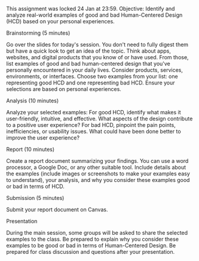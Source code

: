 This assignment was locked 24 Jan at 23:59.
Objective:  Identify and analyze real-world examples of good and bad Human-Centered Design (HCD) based on your personal experiences.

 

Brainstorming (5 minutes)

Go over the slides for today's session. You don't need to fully digest them but have a quick look to get an idea of the topic. 
Think about apps, websites, and digital products that you know of or have used.
From those, list examples of good and bad human-centered design that you've personally encountered in your daily lives.
Consider products, services, environments, or interfaces.
Choose two examples from your list: one representing good HCD and one representing bad HCD.
Ensure your selections are based on personal experiences.
 

 Analysis (10 minutes)

Analyze your selected examples:
For good HCD, identify what makes it user-friendly, intuitive, and effective. What aspects of the design contribute to a positive user experience?
For bad HCD, pinpoint the pain points, inefficiencies, or usability issues. What could have been done better to improve the user experience?
 

 Report (10 minutes)

Create a report document summarizing your findings. You can use a word processor, a Google Doc, or any other suitable tool.
Include details about the examples (include images or screenshots to make your examples easy to understand), your analysis, and why you consider these examples good or bad in terms of HCD.
 

 Submission (5 minutes)

Submit your report document on Canvas. 
 

Presentation

During the main session, some groups will be asked to share the selected examples to the class.
Be prepared to explain why you consider these examples to be good or bad in terms of Human-Centered Design.
Be prepared for class discussion and questions after your presentation.
 
